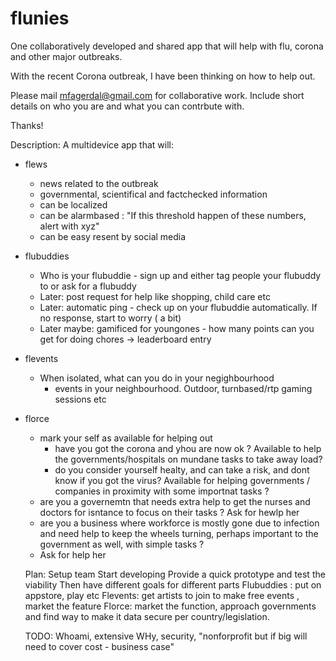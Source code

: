 # flunies
One collaboratively developed and shared app that will help with flu, corona and other major outbreaks.

With the recent Corona outbreak, I have been thinking on how to help out. 

Please mail mfagerdal@gmail.com for collaborative work. Include short details on who you are and what you can contrbute with. 

Thanks! 

Description: 
A multidevice app that will:
- flews
  - news related to the outbreak
  - governmental, scientifical and factchecked information 
  - can be localized
  - can be alarmbased : "If this threshold happen of these numbers, alert with xyz"
  - can be easy resent by social media
  
- flubuddies
  - Who is your flubuddie - sign up and either tag people your flubuddy to or ask for a flubuddy
  - Later: post request for help like shopping, child care etc
  - Later: automatic ping - check up on your flubuddie automatically. If no response, start to worry ( a bit)
  - Later maybe: gamificed for youngones - how many points can you get for doing chores -> leaderboard entry
  
- flevents
  - When isolated, what can you do in your negighbourhood
    - events in your neighbourhood. Outdoor, turnbased/rtp gaming sessions etc
    
- florce
  - mark your self as available for helping out
    - have you got the corona and yhou are now ok ? Available to help the governments/hospitals on mundane tasks to take away load?
    - do you consider yourself healty, and can take a risk, and dont know if you got the virus? Available for helping governments / companies in proximity with some importnat tasks ? 
  - are you a governemtn that needs extra help to get the nurses and doctors for isntance to focus on their tasks ? Ask for hewlp her
  - are you a business where workforce is mostly gone due to infection and need help to keep the wheels turning, perhaps important to the government as well, with simple tasks ? 
  - Ask for help her
  
  
  Plan: 
  Setup team
  Start developing
  Provide a quick prototype and test the viability
  Then have different goals for different parts
  Flubuddies : put on appstore, play etc
  Flevents: get artists to join to make free events , market the feature
  Florce: market the function, approach governments and find way to make it data secure per country/legislation.
  
  TODO: Whoami, extensive WHy, security, "nonforprofit but if big will need to cover cost - business case"
